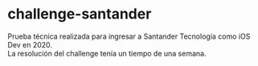 # challenge-santander
Prueba técnica realizada para ingresar a Santander Tecnología como iOS Dev en 2020.  
La resolución del challenge tenía un tiempo de una semana.
